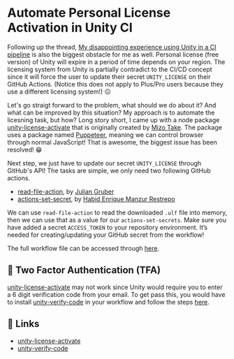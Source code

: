 # Automate Personal License Activation in Unity CI


Following up the thread, [My disappointing experience using Unity in a CI pipeline](https://forum.unity.com/threads/my-disappointing-experience-using-unity-in-a-ci-pipeline.737678/)
is also the biggest obstacle for me as well. Personal license (free version) of
Unity will expire in a period of time depends on your region. The licensing system
from Unity is partially contradict to the CI/CD concept since it will force
the user to update their secret `UNITY_LICENSE` on their GitHub Actions. (Notice
this does not apply to Plus/Pro users because they use a different licensing system!)
😖

<!--more-->

Let's go straigt forward to the problem, what should we do about it? And what
can be improved by this situation? My approach is to automate the licesning
task, but how? Long story short, I came up with a node package [unity-license-activate](https://github.com/jcs090218/unity-license-activate)
that is originally created by [Mizo Take](https://github.com/MizoTake). The
package uses a package named [Puppeteer](https://github.com/puppeteer/puppeteer),
meaning we can control browser through normal JavaScript! That is awesome, the
biggest issue has been resolved! 😁

Next step, we just have to update our secret `UNITY_LICENSE` through GitHub's API!
The tasks are simple, we only need two following GitHub actions.

- [read-file-action](https://github.com/juliangruber/read-file-action), by [Julian Gruber](https://github.com/juliangruber)
- [actions-set-secret](https://github.com/hmanzur/actions-set-secret), by [Habid Enrique Manzur Restrepo](https://github.com/hmanzur)

We can use `read-file-action` to read the downloaded `.ulf` file into memory, then we
can use that as a value for our `actions-set-secrets`. Make sure you have added a secret
`ACCESS_TOKEN` to your repository environment. It’s needed for creating/updating your
GitHub secret from the workflow!

The full workflow file can be accessed through [here](https://github.com/jcs090218/JCSUnity/blob/master/.github/workflows/license.yml).

## 🔐 Two Factor Authentication (TFA)

[unity-license-activate](https://github.com/jcs090218/unity-license-activate)
may not work since Unity would require you to enter a 6 digit verification code
from your email. To get pass this, you would have to install [unity-verify-code](https://github.com/jcs090218/unity-verify-code)
in your workflow and follow the steps [here](https://github.com/jcs090218/unity-verify-code#-prerequisite).

## 🔗 Links

* [unity-license-activate](https://github.com/game-ci/unity-license-activate)
* [unity-verify-code](https://github.com/game-ci/unity-verify-code)

